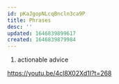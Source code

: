 ```yaml
---
id: pKaJgopNLcqBncln3ca9P
title: Phrases
desc: ''
updated: 1646839899617
created: 1646839879984
---
```


1. actionable advice


https://youtu.be/4cl8X02Xd1I?t=268